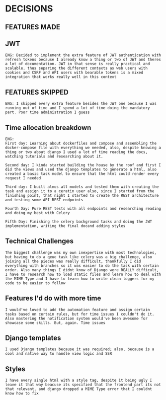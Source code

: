 # DECISIONS

## FEATURES MADE

## JWT

	ENG: Decided to implement the extra feature of JWT authentication with refresh tokens because I already know a thing or two of JWT and theres a lot of documentation. JWT in that sense is really practical and scalable, thus separing the different contexts as web users with cookies and CSRF and API users with bearable tokens is a mixed integration that works really well in this context

## FEATURES SKIPPED

	ENG: I skipped every extra feature besides the JWT one because I was running out of time and I spend a lot of time doing the mandatory part. Poor time administration I guess


## Time allocation breakdown

	ENG:
	First day: Learning about dockerfiles and compose and assembling the docker-compose file with everything we needed, also, despite knowing a thing or two about django I used a lot of time reading the docs, watching tutorials and researching about it.

	Second day: I kinda started building the house by the roof and first I did the views and used the django templates to generate a html, also created a basic task model to ensure that the html could render every request I needed

	Third day: I built almos all models and tested them with creating the task and assign it to a ceratin user also, since I started from the finishing point, that night I started to create the REST architecture and testing some API REST endpoints

	Fourth Day: Pure REST tests with all endpoints and researching reading and doing my best with Celery

	Fifth Day: Finishing the celery background tasks and doing the JWT implementation, writing the final docand adding styles

## Technical Challenges

	The biggest challenge was my own inexpertise with most technologies, but having to do a qeue task like celery was a big challenge, also joining all the pieces was really difficult, thankfully I did everything with branches so it was easier to do the task with certain order. Also many things I didnt know of Django were REALLY difficult, I have to research how to load static files and learn how to deal with the MIME Type and I have to learn how to write clean loggers for my code to be easier to follow

## Features I'd do with more time

	I would've loved to add the automation feature and assign certain tasks based on certain rules, but for time issues I couldn't do it. Also mastering the notification system would've been awesome for showcase some skills. But, again. Time issues

## Django templates

	I used Django templates because it was required; also, because is a cool and native way to handle view logic and SSR

## Styles

	I have every single html with a style tag, despite it being ugly I leave it that way beacuse its specified that the frontend part its not that relevant, and django dropped a MIME Type error that I couldnt know how to fix


